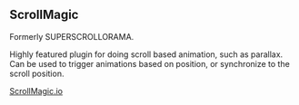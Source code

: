 <h2>ScrollMagic</h2>

Formerly SUPERSCROLLORAMA.

Highly featured plugin for doing scroll based animation, such as parallax. Can be used to trigger animations based on position, or synchronize to the scroll position.

<a href="http://scrollmagic.io">ScrollMagic.io</a>

